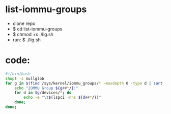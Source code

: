# list-iommu-groups

- clone repo
- $ cd list-iommu-groups
- $ chmod +x ./lig.sh
- run: $ ./lig.sh

# code:
```bash
#!/bin/bash
shopt -s nullglob
for g in $(find /sys/kernel/iommu_groups/* -maxdepth 0 -type d | sort -V); do
    echo "IOMMU Group ${g##*/}:"
    for d in $g/devices/*; do
        echo -e "\t$(lspci -nns ${d##*/})"
    done;
done;
```
